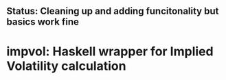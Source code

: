 ## Status: Cleaning up and adding funcitonality but basics work fine
# impvol: Haskell wrapper for Implied Volatility calculation


